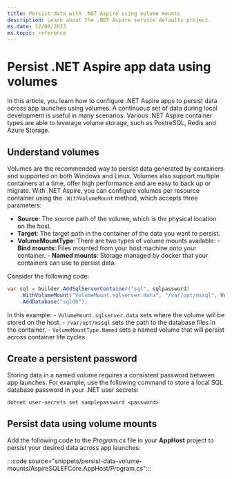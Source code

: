 ```yaml
---
title: Persist data with .NET Aspire using volume mounts
description: Learn about the .NET Aspire service defaults project.
ms.date: 12/08/2023
ms.topic: reference
---
```


# Persist .NET Aspire app data using volumes

In this article, you learn how to configure .NET Aspire apps to persist data across app launches using volumes. A continuous set of data during local development is useful in many scenarios. Various .NET Aspire container types are able to leverage volume storage, such as PostreSQL, Redis and Azure Storage.

## Understand volumes

Volumes are the recommended way to persist data generated by containers and supported on both Windows and Linux. Volumes also support multiple containers at a time, offer high performance and are easy to back up or migrate. With .NET Aspire, you can configure volumes per resource container using the `.WithVolumeMount` method, which accepts three parameters:

- **Source**: The source path of the volume, which is the physical location on the host.
- **Target**: The target path in the container of the data you want to persist.
- **VolumeMountType**: There are two types of volume mounts available:
        - **Bind mounts**: Files mounted from your host machine onto your container.
        - **Named mounts**: Storage managed by docker that your containers can use to persist data.

Consider the following code:

```csharp
var sql = builder.AddSqlServerContainer("sql", sqlpassword)
    .WithVolumeMount("VolumeMount.sqlserver.data", "/var/opt/mssql", VolumeMountType.Named)
    .AddDatabase("sqldb");
```

In this example:
    - `VolumeMount.sqlserver.data` sets where the volume will be stored on the host.
    - `/var/opt/mssql` sets the path to the database files in the container.
    - `VolumeMountType.Named` sets a named volume that will persist across container life cycles.

## Create a persistent password

Storing data in a named volume requires a consistent password between app launches. For example, use the following command to store a local SQL database password in your .NET user secrets:

```dotnetcli
dotnet user-secrets set samplepassword <password>
```

## Persist data using volume mounts

Add the following code to the _Program.cs_ file in your **AppHost** project to persist your desired data across app launches:

:::code source="snippets/persist-data-volume-mounts/AspireSQLEFCore.AppHost/Program.cs":::
